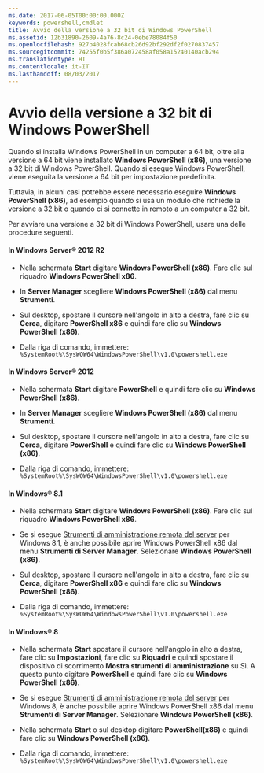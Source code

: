 ```yaml
---
ms.date: 2017-06-05T00:00:00.000Z
keywords: powershell,cmdlet
title: Avvio della versione a 32 bit di Windows PowerShell
ms.assetid: 12b31890-2609-4a76-8c24-0ebe78084f50
ms.openlocfilehash: 927b4028fcab68cb26d92bf292df2f0270837457
ms.sourcegitcommit: 74255f0b5f386a072458af058a15240140acb294
ms.translationtype: HT
ms.contentlocale: it-IT
ms.lasthandoff: 08/03/2017
---
```

# <a name="starting-the-32-bit-version-of-windows-powershell"></a>Avvio della versione a 32 bit di Windows PowerShell
Quando si installa Windows PowerShell in un computer a 64 bit, oltre alla versione a 64 bit viene installato **Windows PowerShell (x86)**, una versione a 32 bit di Windows PowerShell. Quando si esegue Windows PowerShell, viene eseguita la versione a 64 bit per impostazione predefinita.

Tuttavia, in alcuni casi potrebbe essere necessario eseguire **Windows PowerShell (x86)**, ad esempio quando si usa un modulo che richiede la versione a 32 bit o quando ci si connette in remoto a un computer a 32 bit.

Per avviare una versione a 32 bit di Windows PowerShell, usare una delle procedure seguenti.

#### <a name="in-windows-server-2012-r2"></a>In Windows Server® 2012 R2

-   Nella schermata **Start** digitare **Windows PowerShell (x86)**. Fare clic sul riquadro **Windows PowerShell x86**.

-   In **Server Manager** scegliere **Windows PowerShell (x86)** dal menu **Strumenti**.

-   Sul desktop, spostare il cursore nell'angolo in alto a destra, fare clic su **Cerca**, digitare **PowerShell x86** e quindi fare clic su **Windows PowerShell (x86)**.

-   Dalla riga di comando, immettere: `%SystemRoot%\SysWOW64\WindowsPowerShell\v1.0\powershell.exe`

#### <a name="in-windows-server-2012"></a>In Windows Server® 2012

-   Nella schermata **Start** digitare **PowerShell** e quindi fare clic su **Windows PowerShell (x86)**.

-   In **Server Manager** scegliere **Windows PowerShell (x86)** dal menu **Strumenti**.

-   Sul desktop, spostare il cursore nell'angolo in alto a destra, fare clic su **Cerca**, digitare **PowerShell** e quindi fare clic su **Windows PowerShell (x86)**.

-   Dalla riga di comando, immettere: `%SystemRoot%\SysWOW64\WindowsPowerShell\v1.0\powershell.exe`

#### <a name="in-windows-81"></a>In Windows® 8.1

-   Nella schermata **Start** digitare **Windows PowerShell (x86)**. Fare clic sul riquadro **Windows PowerShell x86**.

-   Se si esegue [Strumenti di amministrazione remota del server](http://go.microsoft.com/fwlink/?LinkID=304145) per Windows 8.1, è anche possibile aprire Windows PowerShell x86 dal menu **Strumenti di Server Manager**. Selezionare **Windows PowerShell (x86)**.

-   Sul desktop, spostare il cursore nell'angolo in alto a destra, fare clic su **Cerca**, digitare **PowerShell x86** e quindi fare clic su **Windows PowerShell (x86)**.
   
-   Dalla riga di comando, immettere: `%SystemRoot%\SysWOW64\WindowsPowerShell\v1.0\powershell.exe`

#### <a name="in-windows-8"></a>In Windows® 8

-   Nella schermata **Start** spostare il cursore nell'angolo in alto a destra, fare clic su **Impostazioni**, fare clic su **Riquadri** e quindi spostare il dispositivo di scorrimento **Mostra strumenti di amministrazione** su Sì. A questo punto digitare **PowerShell** e quindi fare clic su **Windows PowerShell (x86)**.

-   Se si esegue [Strumenti di amministrazione remota del server](http://www.microsoft.com/download/details.aspx?id=28972) per Windows 8, è anche possibile aprire Windows PowerShell x86 dal menu **Strumenti di Server Manager**. Selezionare **Windows PowerShell (x86)**.

-   Nella schermata **Start** o sul desktop digitare **PowerShell(x86)** e quindi fare clic su **Windows PowerShell (x86)**.

-   Dalla riga di comando, immettere: `%SystemRoot%\SysWOW64\WindowsPowerShell\v1.0\powershell.exe`

